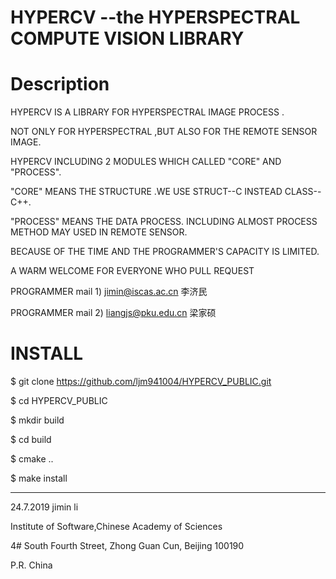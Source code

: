 # HYPERCV --the HYPERSPECTRAL COMPUTE VISION LIBRARY

# Description

HYPERCV IS A LIBRARY FOR HYPERSPECTRAL IMAGE PROCESS .

NOT ONLY FOR HYPERSPECTRAL ,BUT ALSO FOR THE REMOTE SENSOR IMAGE.

HYPERCV INCLUDING 2 MODULES WHICH CALLED "CORE" AND "PROCESS".

"CORE" MEANS THE STRUCTURE .WE USE STRUCT--C INSTEAD CLASS--C++.

"PROCESS" MEANS THE DATA PROCESS. INCLUDING ALMOST PROCESS METHOD MAY USED IN REMOTE SENSOR.

BECAUSE OF THE TIME AND THE PROGRAMMER'S CAPACITY IS LIMITED. 

A WARM WELCOME FOR EVERYONE WHO PULL REQUEST

PROGRAMMER mail 1) jimin@iscas.ac.cn 李济民

PROGRAMMER mail 2) liangjs@pku.edu.cn 梁家硕


# INSTALL

$ git clone https://github.com/ljm941004/HYPERCV_PUBLIC.git

$ cd HYPERCV_PUBLIC

$ mkdir build

$ cd build

$ cmake ..

$ make install

__________________________________________________________________________

24.7.2019 jimin li

Institute of Software,Chinese Academy of Sciences 

4# South Fourth Street, Zhong Guan Cun, Beijing 100190

P.R. China
